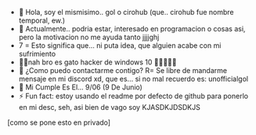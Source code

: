 - 👋 Hola, soy el mismisimo.. gol o cirohub (que.. cirohub fue nombre temporal, ew.)
- 👀 Actualmente.. podria estar, interesado en programacion o cosas asi, pero la motivacion no me ayuda tanto jjjjghj
- 7 = Esto significa que... ni puta idea, que alguien acabe con mi sufrimiento
- 🐱‍💻nah bro es gato hacker de windows 10 🚗🚗🚗🚗🚗
- 🛬 ¿Como puedo contactarme contigo? R= Se libre de mandarme mensaje en mi discord xd, que es... si no mal recuerdo es: unofficialgol 
- 🎂 Mi Cumple Es El... 9/06 (9 De Junio) 
- ⚡ Fun fact: estoy usando el readme por defecto de github para ponerlo en mi desc, seh, asi bien de vago soy KJASDKJDSDKJS

<!---
CiroHub/CiroHub is a ✨ special ✨ repository because its `README.md` (this file) appears on your GitHub profile.
You can click the Preview link to take a look at your changes.
--->
 [como se pone esto en privado]
